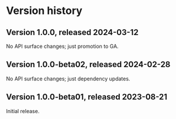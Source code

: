 # Version history

## Version 1.0.0, released 2024-03-12

No API surface changes; just promotion to GA.

## Version 1.0.0-beta02, released 2024-02-28

No API surface changes; just dependency updates.

## Version 1.0.0-beta01, released 2023-08-21

Initial release.

